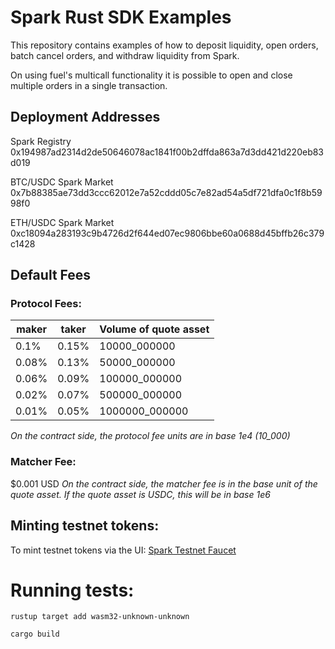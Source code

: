 # Spark Rust SDK Examples

This repository contains examples of how to deposit liquidity, open orders, batch cancel orders, and withdraw liquidity from Spark. 

On using fuel's multicall functionality it is possible to open and close multiple orders in a single transaction.


## Deployment Addresses

Spark Registry
0x194987ad2314d2de50646078ac1841f00b2dffda863a7d3dd421d220eb83d019

BTC/USDC Spark Market
0x7b88385ae73dd3ccc62012e7a52cddd05c7e82ad54a5df721dfa0c1f8b5998f0

ETH/USDC Spark Market
0xc18094a283193c9b4726d2f644ed07ec9806bbe60a0688d45bffb26c379c1428

## Default Fees

### Protocol Fees:
| maker | taker | Volume of quote asset |
| --- | --- | --- |
| 0.1% | 0.15% | 10000_000000 |
| 0.08% | 0.13% | 50000_000000 |
| 0.06% | 0.09% | 100000_000000 |
| 0.02% | 0.07% | 500000_000000 |
| 0.01% | 0.05% | 1000000_000000 |

*On the contract side, the protocol fee units are in base 1e4 (10_000)*

### Matcher Fee: 
$0.001 USD
*On the contract side, the matcher fee is in the base unit of the quote asset. If the quote asset is USDC, this will be in base 1e6*


## Minting testnet tokens:

To mint testnet tokens via the UI: [Spark Testnet Faucet](https://app.sprk.fi/#/faucet)


# Running tests:
```
rustup target add wasm32-unknown-unknown
```

```
cargo build
```
